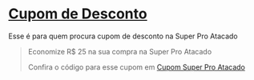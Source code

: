# [Cupom de Desconto](https://github.com/CupomDeDesconto/Promocoes/blob/main/README.md)
Esse é para quem procura cupom de desconto na Super Pro Atacado
<blockquote cite="https://asasdodesconto.com/casa-e-decoracao/economize-rs-25-na-sua-compra-na-super-pro-atacado-16798"><p>Economize R$ 25 na sua compra na Super Pro Atacado</p><footer>Confira o código para esse cupom em <a href="https://asasdodesconto.com/casa-e-decoracao/economize-rs-25-na-sua-compra-na-super-pro-atacado-16798">Cupom Super Pro Atacado</a></footer></blockquote>